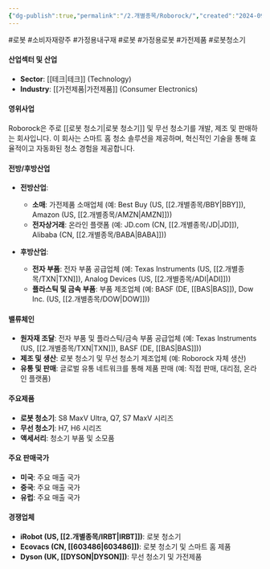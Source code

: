 ```yaml
---
{"dg-publish":true,"permalink":"/2.개별종목/Roborock/","created":"2024-09-19T14:36:53.130+09:00","updated":"2025-07-29T21:37:05.132+09:00"}
---
```


#로봇 #소비자재량주 #가정용내구재 #로봇 #가정용로봇 #가전제품 #로봇청소기 


#### 산업섹터 및 산업

- **Sector**: [[테크\|테크]] (Technology)
- **Industry**: [[가전제품\|가전제품]] (Consumer Electronics)

#### 영위사업

Roborock은 주로 [[로봇 청소기\|로봇 청소기]] 및 무선 청소기를 개발, 제조 및 판매하는 회사입니다. 이 회사는 스마트 홈 청소 솔루션을 제공하며, 혁신적인 기술을 통해 효율적이고 자동화된 청소 경험을 제공합니다.

#### 전방/후방산업

- **전방산업**:
    
    - **소매**: 가전제품 소매업체 (예: Best Buy (US, [[2.개별종목/BBY\|BBY]]), Amazon (US, [[2.개별종목/AMZN\|AMZN]]))
    - **전자상거래**: 온라인 플랫폼 (예: JD.com (CN, [[2.개별종목/JD\|JD]]), Alibaba (CN, [[2.개별종목/BABA\|BABA]]))
- **후방산업**:
    
    - **전자 부품**: 전자 부품 공급업체 (예: Texas Instruments (US, [[2.개별종목/TXN\|TXN]]), Analog Devices (US, [[2.개별종목/ADI\|ADI]]))
    - **플라스틱 및 금속 부품**: 부품 제조업체 (예: BASF (DE, [[BAS\|BAS]]), Dow Inc. (US, [[2.개별종목/DOW\|DOW]]))

#### 밸류체인

- **원자재 조달**: 전자 부품 및 플라스틱/금속 부품 공급업체 (예: Texas Instruments (US, [[2.개별종목/TXN\|TXN]]), BASF (DE, [[BAS\|BAS]]))
- **제조 및 생산**: 로봇 청소기 및 무선 청소기 제조업체 (예: Roborock 자체 생산)
- **유통 및 판매**: 글로벌 유통 네트워크를 통해 제품 판매 (예: 직접 판매, 대리점, 온라인 플랫폼)

#### 주요제품

- **로봇 청소기**: S8 MaxV Ultra, Q7, S7 MaxV 시리즈
- **무선 청소기**: H7, H6 시리즈
- **액세서리**: 청소기 부품 및 소모품

#### 주요 판매국가

- **미국**: 주요 매출 국가
- **중국**: 주요 매출 국가
- **유럽**: 주요 매출 국가

#### 경쟁업체

- **iRobot (US, [[2.개별종목/IRBT\|IRBT]])**: 로봇 청소기
- **Ecovacs (CN, [[603486\|603486]])**: 로봇 청소기 및 스마트 홈 제품
- **Dyson (UK, [[DYSON\|DYSON]])**: 무선 청소기 및 가전제품